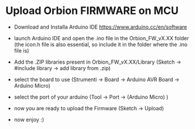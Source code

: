 # Upload Orbion FIRMWARE on MCU

- Download and Installa Arduino IDE https://www.arduino.cc/en/software
- launch Arduino IDE and open the .ino file in the Orbion_FW_vX.XX folder (the icon.h file is also essential, so include it in the folder where the .ino file is)
- Add the .ZIP libraries present in Orbion_FW_vX.XX/Library (Sketch -> #include library -> add library from .zip)
- select the board to use (Strumenti -> Board -> Arduino AVR Board -> Arduino Micro)
- select the port of your arduino (Tool -> Port -> (Arduino Micro) )
- now you are ready to upload the Firmware (Sketch -> Upload)

- now enjoy :)
